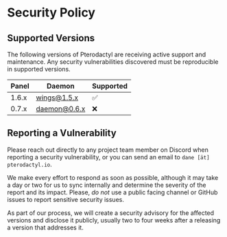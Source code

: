 # Security Policy

## Supported Versions
The following versions of Pterodactyl are receiving active support and maintenance. Any security vulnerabilities discovered must be reproducible in supported versions.

| Panel | Daemon       | Supported          |
| ----- | ------------ | ------------------ |
| 1.6.x | wings@1.5.x  | :white_check_mark: |
| 0.7.x | daemon@0.6.x | :x: |


## Reporting a Vulnerability

Please reach out directly to any project team member on Discord when reporting a security vulnerability, or you can send an email to `dane [ät] pterodactyl.io`.

We make every effort to respond as soon as possible, although it may take a day or two for us to sync internally and determine the severity of the report and its impact. Please, _do not_ use a public facing channel or GitHub issues to report sensitive security issues.

As part of our process, we will create a security advisory for the affected versions and disclose it publicly, usually two to four weeks after a releasing a version that addresses it.

